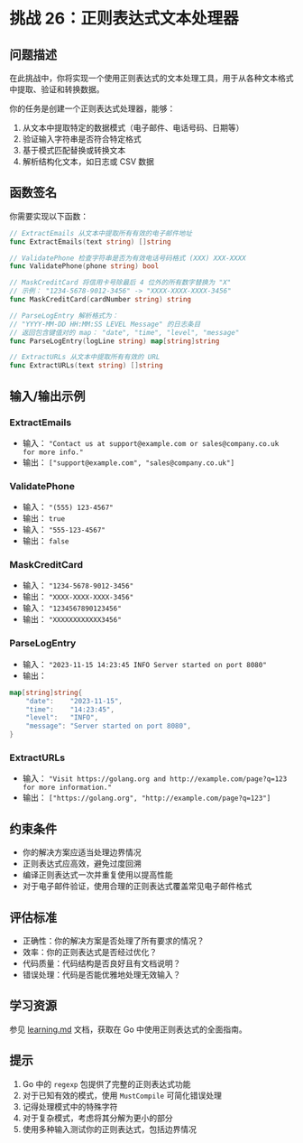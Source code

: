 # 挑战 26：正则表达式文本处理器

## 问题描述

在此挑战中，你将实现一个使用正则表达式的文本处理工具，用于从各种文本格式中提取、验证和转换数据。

你的任务是创建一个正则表达式处理器，能够：

1. 从文本中提取特定的数据模式（电子邮件、电话号码、日期等）
2. 验证输入字符串是否符合特定格式
3. 基于模式匹配替换或转换文本
4. 解析结构化文本，如日志或 CSV 数据

## 函数签名

你需要实现以下函数：

```go
// ExtractEmails 从文本中提取所有有效的电子邮件地址
func ExtractEmails(text string) []string

// ValidatePhone 检查字符串是否为有效电话号码格式 (XXX) XXX-XXXX
func ValidatePhone(phone string) bool

// MaskCreditCard 将信用卡号除最后 4 位外的所有数字替换为 "X"
// 示例： "1234-5678-9012-3456" -> "XXXX-XXXX-XXXX-3456"
func MaskCreditCard(cardNumber string) string

// ParseLogEntry 解析格式为：
// "YYYY-MM-DD HH:MM:SS LEVEL Message" 的日志条目
// 返回包含键值对的 map： "date", "time", "level", "message"
func ParseLogEntry(logLine string) map[string]string

// ExtractURLs 从文本中提取所有有效的 URL
func ExtractURLs(text string) []string
```

## 输入/输出示例

### ExtractEmails
- 输入： `"Contact us at support@example.com or sales@company.co.uk for more info."`
- 输出： `["support@example.com", "sales@company.co.uk"]`

### ValidatePhone
- 输入： `"(555) 123-4567"`
- 输出： `true`
- 输入： `"555-123-4567"`
- 输出： `false`

### MaskCreditCard
- 输入： `"1234-5678-9012-3456"`
- 输出： `"XXXX-XXXX-XXXX-3456"`
- 输入： `"1234567890123456"`
- 输出： `"XXXXXXXXXXXX3456"`

### ParseLogEntry
- 输入： `"2023-11-15 14:23:45 INFO Server started on port 8080"`
- 输出： 
```go
map[string]string{
    "date":    "2023-11-15",
    "time":    "14:23:45",
    "level":   "INFO",
    "message": "Server started on port 8080",
}
```

### ExtractURLs
- 输入： `"Visit https://golang.org and http://example.com/page?q=123 for more information."`
- 输出： `["https://golang.org", "http://example.com/page?q=123"]`

## 约束条件

- 你的解决方案应适当处理边界情况
- 正则表达式应高效，避免过度回溯
- 编译正则表达式一次并重复使用以提高性能
- 对于电子邮件验证，使用合理的正则表达式覆盖常见电子邮件格式

## 评估标准

- 正确性：你的解决方案是否处理了所有要求的情况？
- 效率：你的正则表达式是否经过优化？
- 代码质量：代码结构是否良好且有文档说明？
- 错误处理：代码是否能优雅地处理无效输入？

## 学习资源

参见 [learning.md](learning.md) 文档，获取在 Go 中使用正则表达式的全面指南。

## 提示

1. Go 中的 `regexp` 包提供了完整的正则表达式功能
2. 对于已知有效的模式，使用 `MustCompile` 可简化错误处理
3. 记得处理模式中的特殊字符
4. 对于复杂模式，考虑将其分解为更小的部分
5. 使用多种输入测试你的正则表达式，包括边界情况